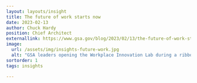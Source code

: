 ```yaml
---
layout: layouts/insight
title: The future of work starts now
date: 2023-02-13
author: Chuck Hardy
position: Chief Architect
externallink: https://www.gsa.gov/blog/2023/02/13/the-future-of-work-starts-now
image: 
  url: /assets/img/insights-future-work.jpg
  alt: "GSA leaders opening the Workplace Innovation Lab during a ribbon cutting ceremony."
sortorder: 1
tags: insights

---
```


